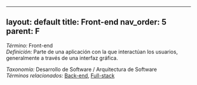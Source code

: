 
---
layout: default
title: Front-end
nav_order: 5
parent: F
---

*Término:* Front-end  
*Definición:* Parte de una aplicación con la que interactúan los usuarios, generalmente a través de una interfaz gráfica.

*Taxonomía:* Desarrollo de Software / Arquitectura de Software  
*Términos relacionados:* [Back-end](https://maleniski.github.io/diccionario-angl-tec-mx/docs/alfabeticamente/B/back-end/), [Full-stack](https://maleniski.github.io/diccionario-angl-tec-mx/docs/alfabeticamente/F/full-stack/)
